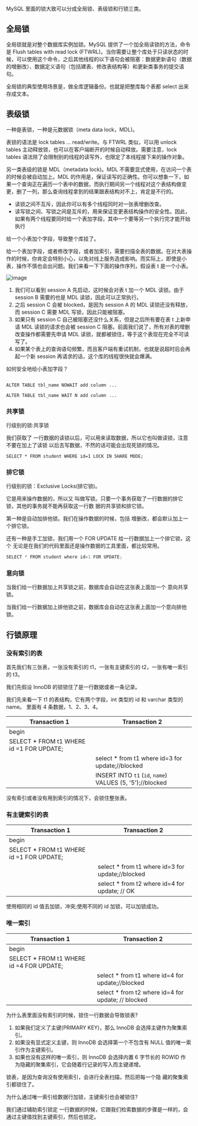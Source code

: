 MySQL 里面的锁大致可以分成全局锁、表级锁和行锁三类。

## 全局锁

全局锁就是对整个数据库实例加锁。MySQL 提供了一个加全局读锁的方法，命令是 Flush tables with read lock (FTWRL)。当你需要让整个库处于只读状态的时候，可以使用这个命令，之后其他线程的以下语句会被阻塞：数据更新语句（数据的增删改）、数据定义语句（包括建表、修改表结构等）和更新类事务的提交语句。

全局锁的典型使用场景是，做全库逻辑备份。也就是把整库每个表都 select 出来存成文本。


## 表级锁


一种是表锁，一种是元数据锁（meta data lock，MDL)。

表锁的语法是 lock tables … read/write。与 FTWRL 类似，可以用 unlock tables 主动释放锁，也可以在客户端断开的时候自动释放。需要注意，lock tables 语法除了会限制别的线程的读写外，也限定了本线程接下来的操作对象。


另一类表级的锁是 MDL（metadata lock)。MDL 不需要显式使用，在访问一个表的时候会被自动加上。MDL 的作用是，保证读写的正确性。你可以想象一下，如果一个查询正在遍历一个表中的数据，而执行期间另一个线程对这个表结构做变更，删了一列，那么查询线程拿到的结果跟表结构对不上，肯定是不行的。

- 读锁之间不互斥，因此你可以有多个线程同时对一张表增删改查。
- 读写锁之间、写锁之间是互斥的，用来保证变更表结构操作的安全性。因此，如果有两个线程要同时给一个表加字段，其中一个要等另一个执行完才能开始执行

给一个小表加个字段，导致整个库挂了。

给一个表加字段，或者修改字段，或者加索引，需要扫描全表的数据。在对大表操作的时候，你肯定会特别小心，以免对线上服务造成影响。而实际上，即使是小表，操作不慎也会出问题。我们来看一下下面的操作序列，假设表 t 是一个小表。

![image](http://java-run-blog.oss-cn-zhangjiakou.aliyuncs.com/3585bca4c0c14ae78d13bb65e28348fe.png
)

1. 我们可以看到 session A 先启动，这时候会对表 t 加一个 MDL 读锁。由于 session B 需要的也是 MDL 读锁，因此可以正常执行。
2. 之后 session C 会被 blocked，是因为 session A 的 MDL 读锁还没有释放，而 session C 需要 MDL 写锁，因此只能被阻塞。
3. 如果只有 session C 自己被阻塞还没什么关系，但是之后所有要在表 t 上新申请 MDL 读锁的请求也会被 session C 阻塞。前面我们说了，所有对表的增删改查操作都需要先申请 MDL 读锁，就都被锁住，等于这个表现在完全不可读写了。
4. 如果某个表上的查询语句频繁，而且客户端有重试机制，也就是说超时后会再起一个新 session 再请求的话，这个库的线程很快就会爆满。

如何安全地给小表加字段？

```mysql

ALTER TABLE tbl_name NOWAIT add column ...

ALTER TABLE tbl_name WAIT N add column ...

```

### 共享锁

行级别的锁:共享锁

我们获取了 一行数据的读锁以后，可以用来读取数据，所以它也叫做读锁，注意不要在加上了读锁 以后去写数据，不然的话可能会出现死锁的情况。

```
SELECT * FROM student WHERE id=1 LOCK IN SHARE MODE;
```

### 排它锁

行级别的锁：Exclusive Locks(排它锁)。

它是用来操作数据的，所以又 叫做写锁。只要一个事务获取了一行数据的排它锁，其他的事务就不能再获取这一行数 据的共享锁和排它锁。


第一种是自动加排他锁。我们在操作数据的时候，包括 增删改，都会默认加上一个排它锁。

还有一种是手工加锁，我们用一个 FOR UPDATE 给一行数据加上一个排它锁，这个 无论是在我们的代码里面还是操作数据的工具里面，都比较常用。
```java
SELECT * FROM student where id=1 FOR UPDATE;
```

### 意向锁

当我们给一行数据加上共享锁之前，数据库会自动在这张表上面加一个 意向共享锁。

当我们给一行数据加上排他锁之前，数据库会自动在这张表上面加一个意向排他锁。


## 行锁原理

### 没有索引的表
首先我们有三张表，一张没有索引的 t1，一张有主键索引的 t2，一张有唯一索引的 t3。

我们先假设 InnoDB 的锁锁住了是一行数据或者一条记录。

我们先来看一下 t1 的表结构，它有两个字段，int 类型的 id 和 varchar 类型的 name。 里面有 4 条数据，1、2、3、4。

|Transaction 1|Transaction 2|
|----------|------|
| begin | |
|SELECT * FROM t1 WHERE id =1 FOR UPDATE;| |
||select * from t1 where id=3 for update;//blocked|
||INSERT INTO `t1` (`id`, `name`) VALUES (5, '5');//blocked|

没有索引或者没有用到索引的情况下，会锁住整张表。

### 有主键索引的表

|Transaction 1|Transaction 2|
|----------|------|
| begin | |
|SELECT * FROM t1 WHERE id =1 FOR UPDATE;| |
||select * from t1 where id=3 for update;//blocked|
||select * from t2 where id=4 for update; // OK|

使用相同的 id 值去加锁，冲突;使用不同的 id 加锁，可以加锁成功。

### 唯一索引

|Transaction 1|Transaction 2|
|----------|------|
| begin | |
|SELECT * FROM t1 WHERE id =4 FOR UPDATE;| |
||select * from t1 where id=4 for update;//blocked|
||select * from t2 where id=4 for update; // blocked|

为什么表里面没有索引的时候，锁住一行数据会导致锁表?

1. 如果我们定义了主键(PRIMARY KEY)，那么 InnoDB 会选择主键作为聚集索引。 
2. 如果没有显式定义主键，则 InnoDB 会选择第一个不包含有 NULL 值的唯一索
引作为主键索引。
3. 如果也没有这样的唯一索引，则 InnoDB 会选择内置 6 字节长的 ROWID 作
为隐藏的聚集索引，它会随着行记录的写入而主键递增。

锁表，是因为查询没有使用索引，会进行全表扫描，然后把每一个隐
藏的聚集索引都锁住了。

为什么通过唯一索引给数据行加锁，主键索引也会被锁住?

我们通过辅助索引锁定 一行数据的时候，它跟我们检索数据的步骤是一样的，会通过主键值找到主键索引，然后也锁定。
